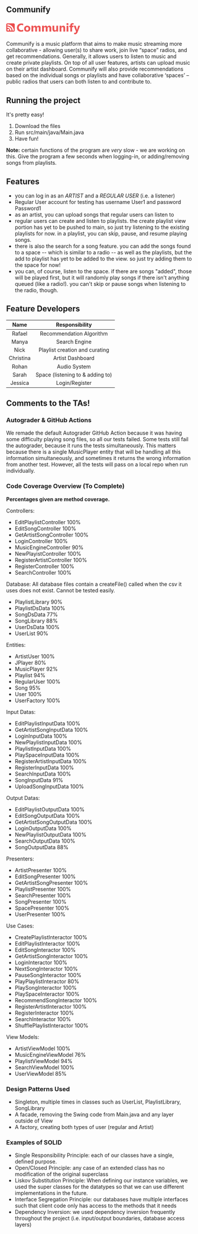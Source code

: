 ## Communify
<p>
  <img src="https://github.com/CSC207-2022F-UofT/course-project-team-communify/blob/main/src/main/java/view/assets/logo_red_full.png" width="200" alt="Communify logo"/>
</p>
Communify is a music platform that aims to make music streaming more collaborative - allowing user(s) to share work, join live “space” radios, and get recommendations. Generally, it allows users to listen to music and create private playlists. On top of all user features, artists can upload music on their artist dashboard. Communify will also provide recommendations based on the individual songs or playlists and have collaborative ‘spaces’ – public radios that users can both listen to and contribute to.


## Running the project
It's pretty easy!
1. Download the files
2. Run src/main/java/Main.java
3. Have fun!

**Note:** certain functions of the program are _very_ slow - we are working on this. Give the program a few seconds when logging-in, or adding/removing songs from playlists.

## Features
- you can log in as an _ARTIST_ and a _REGULAR USER_ (i.e. a listener)
- Regular User account for testing has username User1 and password Password1
- as an artist, you can upload songs that regular users can listen to
- regular users can create and listen to playlists. the create playlist view portion has yet to be pushed to main, so just try listening to the existing playlists for now. in a playlist, you can skip, pause, and resume playing songs. 
- there is also the search for a song feature. you can add the songs found to a space -- which is similar to a radio -- as well as the playlists, but the add to playlist has yet to be added to the view. so just try adding them to the space for now!
- you can, of course, listen to the space. if there are songs "added", those will be played first, but it will randomly play songs if there isn't anything queued (like a radio!). you can't skip or pause songs when listening to the radio, though.

## Feature Developers
|   Name    |          Responsibility          |
|:---------:|:--------------------------------:|
|  Rafael   |     Recommendation Algorithm     |
|   Manya   |          Search Engine           |
|   Nick    |  Playlist creation and curating  |
| Christina |         Artist Dashboard         |
|   Rohan   |           Audio System           |
|   Sarah   | Space (listening to & adding to) |
|  Jessica  |          Login/Register          |

## Comments to the TAs!

### Autograder & GitHub Actions
We remade the default Autograder GitHub Action because it was having some difficulty playing song files, so all our tests failed. Some tests still fail the autograder, because it runs the tests simultaneously. This matters because there is a single MusicPlayer entity that will be handling all this information simultaneously, and sometimes it returns the wrong information from another test. However, all the tests will pass on a local repo when run individually. 

### Code Coverage Overview (To Complete) 
**Percentages given are method coverage.**

Controllers: 
- EditPlaylistController 100%
- EditSongController 100%
- GetArtistSongController 100%
- LoginController 100%
- MusicEngineController 90%
- NewPlayistController 100% 
- RegisterArtistController 100%
- RegisterController 100%
- SearchController 100%


Database:
All database files contain a createFile() called when the csv it uses does not exist. Cannot be tested easily.
- PlaylistLibrary 90%
- PlaylistDsData 100%
- SongDsData 77%
- SongLibrary 88%
- UserDsData 100%
- UserList 90%


Entities:
- ArtistUser 100%
- JPlayer 80%
- MusicPlayer 92%
- Playlist 94%
- RegularUser 100%
- Song 95%
- User 100%
- UserFactory 100%


Input Datas: 
- EditPlaylistInputData 100%
- GetArtistSongInputData 100%
- LoginInputData 100%
- NewPlaylistInputData 100%
- PlaylistInputData 100%
- PlaySpaceInputData 100%
- RegisterArtistInputData 100%
- RegisterInputData 100%
- SearchInputData 100%
- SongInputData 91%
- UploadSongInputData 100%


Output Datas: 
- EditPlaylistOutputData 100%
- EditSongOutputData 100%
- GetArtistSongOutputData 100%
- LoginOutputData 100%
- NewPlaylistOutputData 100%
- SearchOutputData 100%
- SongOutputData 88%


Presenters: 
- ArtistPresenter 100%
- EditSongPresenter 100%
- GetArtistSongPresenter 100%
- PlaylistPresenter 100%
- SearchPresenter 100%
- SongPresenter 100%
- SpacePresenter 100%
- UserPresenter 100%


Use Cases: 
- CreatePlaylistInteractor 100%
- EditPlaylistInteractor 100%
- EditSongInteractor 100%
- GetArtistSongInteractor 100%
- LoginInteractor 100%
- NextSongInteractor 100%
- PauseSongInteractor 100%
- PlayPlaylistInteractor 80%
- PlaySongInteractor 100%
- PlaySpaceInteractor 100%
- RecommendSongInteractor 100%
- RegisterArtistInteractor 100%
- RegisterInteractor 100%
- SearchInteractor 100%
- ShufflePlaylistInteractor 100%


View Models: 
- ArtistViewModel 100%
- MusicEngineViewModel 76%
- PlaylistViewModel 94%
- SearchViewModel 100%
- UserViewModel 85%

### Design Patterns Used
- Singleton, multiple times in classes such as UserList, PlaylistLibrary, SongLibrary
- A facade, removing the Swing code from Main.java and any layer outside of View
- A factory, creating both types of user (regular and Artist)

### Examples of SOLID 
- Single Responsibility Principle: each of our classes have a single, defined purpose.
- Open/Closed Principle: any case of an extended class has no modification of the original superclass
- Liskov Substitution Principle: When defining our instance variables, we used the super classes for the datatypes so that we can use different implementations in the future.
- Interface Segregation Principle: our databases have multiple interfaces such that client code only has access to the methods that it needs
- Dependency Inversion: we used dependency inversion frequently throughout the project (i.e. input/output boundaries, database access layers)

